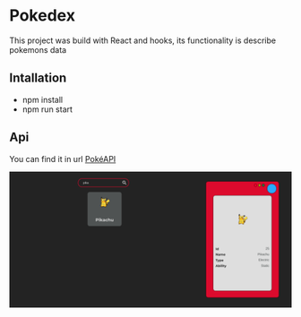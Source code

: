 # Pokedex
This project was build with React and hooks, its functionality is describe pokemons data

## Intallation
- npm install
- npm run start

## Api
 You can find it in url [PokéAPI](https://pokeapi.co/)

![Captura del Pokedex](./.readme-static/Pokedex.png)
